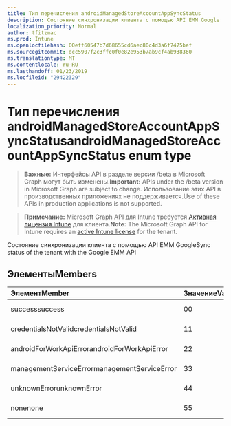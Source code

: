 ```yaml
---
title: Тип перечисления androidManagedStoreAccountAppSyncStatus
description: Состояние синхронизации клиента с помощью API EMM Google
localization_priority: Normal
author: tfitzmac
ms.prod: Intune
ms.openlocfilehash: 00eff60547b7d68655cd6aec80c4d3a6f7475bef
ms.sourcegitcommit: dcc5907f2c3ffc0f0e82e953b7ab9cf4ab938360
ms.translationtype: MT
ms.contentlocale: ru-RU
ms.lasthandoff: 01/23/2019
ms.locfileid: "29422329"
---
```

# <a name="androidmanagedstoreaccountappsyncstatus-enum-type"></a><span data-ttu-id="4cb64-103">Тип перечисления androidManagedStoreAccountAppSyncStatus</span><span class="sxs-lookup"><span data-stu-id="4cb64-103">androidManagedStoreAccountAppSyncStatus enum type</span></span>

> <span data-ttu-id="4cb64-104">**Важные:** Интерфейсы API в разделе версии /beta в Microsoft Graph могут быть изменены.</span><span class="sxs-lookup"><span data-stu-id="4cb64-104">**Important:** APIs under the /beta version in Microsoft Graph are subject to change.</span></span> <span data-ttu-id="4cb64-105">Использование этих API в производственных приложениях не поддерживается.</span><span class="sxs-lookup"><span data-stu-id="4cb64-105">Use of these APIs in production applications is not supported.</span></span>

> <span data-ttu-id="4cb64-106">**Примечание:** Microsoft Graph API для Intune требуется [Активная лицензия Intune](https://go.microsoft.com/fwlink/?linkid=839381) для клиента.</span><span class="sxs-lookup"><span data-stu-id="4cb64-106">**Note:** The Microsoft Graph API for Intune requires an [active Intune license](https://go.microsoft.com/fwlink/?linkid=839381) for the tenant.</span></span>

<span data-ttu-id="4cb64-107">Состояние синхронизации клиента с помощью API EMM Google</span><span class="sxs-lookup"><span data-stu-id="4cb64-107">Sync status of the tenant with the Google EMM API</span></span>

## <a name="members"></a><span data-ttu-id="4cb64-108">Элементы</span><span class="sxs-lookup"><span data-stu-id="4cb64-108">Members</span></span>
|<span data-ttu-id="4cb64-109">Элемент</span><span class="sxs-lookup"><span data-stu-id="4cb64-109">Member</span></span>|<span data-ttu-id="4cb64-110">Значение</span><span class="sxs-lookup"><span data-stu-id="4cb64-110">Value</span></span>|<span data-ttu-id="4cb64-111">Описание</span><span class="sxs-lookup"><span data-stu-id="4cb64-111">Description</span></span>|
|:---|:---|:---|
|<span data-ttu-id="4cb64-112">success</span><span class="sxs-lookup"><span data-stu-id="4cb64-112">success</span></span>|<span data-ttu-id="4cb64-113">0</span><span class="sxs-lookup"><span data-stu-id="4cb64-113">0</span></span>|<span data-ttu-id="4cb64-114">Н/Д</span><span class="sxs-lookup"><span data-stu-id="4cb64-114">Not yet documented</span></span>|
|<span data-ttu-id="4cb64-115">credentialsNotValid</span><span class="sxs-lookup"><span data-stu-id="4cb64-115">credentialsNotValid</span></span>|<span data-ttu-id="4cb64-116">1</span><span class="sxs-lookup"><span data-stu-id="4cb64-116">1</span></span>|<span data-ttu-id="4cb64-117">Н/Д</span><span class="sxs-lookup"><span data-stu-id="4cb64-117">Not yet documented</span></span>|
|<span data-ttu-id="4cb64-118">androidForWorkApiError</span><span class="sxs-lookup"><span data-stu-id="4cb64-118">androidForWorkApiError</span></span>|<span data-ttu-id="4cb64-119">2</span><span class="sxs-lookup"><span data-stu-id="4cb64-119">2</span></span>|<span data-ttu-id="4cb64-120">Н/Д</span><span class="sxs-lookup"><span data-stu-id="4cb64-120">Not yet documented</span></span>|
|<span data-ttu-id="4cb64-121">managementServiceError</span><span class="sxs-lookup"><span data-stu-id="4cb64-121">managementServiceError</span></span>|<span data-ttu-id="4cb64-122">3</span><span class="sxs-lookup"><span data-stu-id="4cb64-122">3</span></span>|<span data-ttu-id="4cb64-123">Н/Д</span><span class="sxs-lookup"><span data-stu-id="4cb64-123">Not yet documented</span></span>|
|<span data-ttu-id="4cb64-124">unknownError</span><span class="sxs-lookup"><span data-stu-id="4cb64-124">unknownError</span></span>|<span data-ttu-id="4cb64-125">4</span><span class="sxs-lookup"><span data-stu-id="4cb64-125">4</span></span>|<span data-ttu-id="4cb64-126">Н/Д</span><span class="sxs-lookup"><span data-stu-id="4cb64-126">Not yet documented</span></span>|
|<span data-ttu-id="4cb64-127">none</span><span class="sxs-lookup"><span data-stu-id="4cb64-127">none</span></span>|<span data-ttu-id="4cb64-128">5</span><span class="sxs-lookup"><span data-stu-id="4cb64-128">5</span></span>|<span data-ttu-id="4cb64-129">Н/Д</span><span class="sxs-lookup"><span data-stu-id="4cb64-129">Not yet documented</span></span>|




